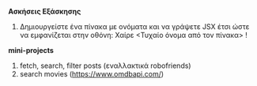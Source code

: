 **Ασκήσεις Εξάσκησης**

1. Δημιουργείστε ένα πίνακα με ονόματα και να γράψετε JSX έτσι ώστε να εμφανίζεται στην οθόνη: Χαίρε <Τυχαίο όνομα από τον πίνακα> !

**mini-projects**

1. fetch, search, filter posts (εναλλακτικά robofriends)
1. search movies (https://www.omdbapi.com/)
